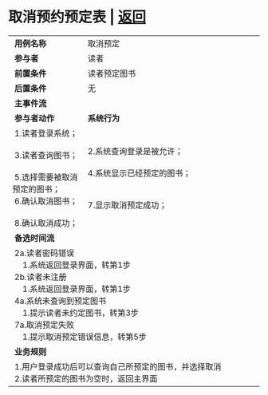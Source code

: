# 取消预约预定表 | [返回](../README.md)
<table >
    <tr>
        <td width="150"> <b>&nbsp;用例名称</b></td>
        <td colspan="2" width="500">&nbsp;取消预定</td>
    </tr>
    <tr>
        <td width="150"> <b>&nbsp;参与者</b></td>
        <td colspan="2" width="500">&nbsp;读者</td>
    </tr>
    <tr>
        <td width="150"> <b>&nbsp;前置条件</b></td>
        <td colspan="2" width="500">&nbsp;读者预定图书</td>
    </tr>
    <tr>
        <td width="150"> <b>&nbsp;后置条件</b></td>
        <td colspan="2" width="500">&nbsp;无</td>
    </tr>
    <tr>
        <td colspan="3" width="150"> <b>&nbsp;主事件流</b></td>
    </tr>
    <tr>
        <td colspan="2" width="200"> <b>&nbsp;参与者动作</b></td>
        <td width="400"> <b>&nbsp;系统行为</b></td>
    </tr>
    <tr>
        <td colspan="2" width="200">
            <span>&nbsp;1.读者登录系统；</span>
            <br>
            <span>&nbsp;</span>
            <br>
            <span>&nbsp;3.读者查询图书；</span>
            <br>
            <span>&nbsp;</span>
            <br>
            <span>&nbsp;5.选择需要被取消预定的图书；</span>
            <br>
            <span>&nbsp;6.确认取消图书；</span>
            <br>
            <span>&nbsp;</span>
            <br>
            <span>&nbsp;8.确认取消成功；</span>
        </td>
        <td width="400">
            <span>&nbsp;</span>
            <br>
            <span>&nbsp;2.系统查询登录是被允许；</span>
            <br>
            <span>&nbsp;</span>
            <br>
            <span>&nbsp;4.系统显示已经预定的图书；</span>
            <br>
            <span>&nbsp;</span>
            <br>
            <span>&nbsp;</span>
            <br>
            <span>&nbsp;7.显示取消预定成功；</span>
            <br>
            <span>&nbsp;</span>
        </td>
    </tr>
    <tr>
        <td colspan="3" width="150"> <b>&nbsp;备选时间流</b></td>
    </tr>
    <tr>
        <td colspan="3" width="150">
            <span>&nbsp;2a.读者密码错误</span>
            <br>
            <span>&nbsp;&emsp;1.系统返回登录界面，转第1步</span>
            <br>
            <span>&nbsp;2b.读者未注册</span>
            <br>
            <span>&nbsp;&emsp;1.系统返回登录界面，转第1步</span>
            <br>
            <span>&nbsp;4a.系统未查询到预定图书</span>
            <br>
            <span>&nbsp;&emsp;1.提示读者未约定图书，转第3步</span>
            <br>
            <span>&nbsp;7a.取消预定失败</span>
            <br>
            <span>&nbsp;&emsp;1.提示取消预定错误信息，转第5步</span>
        </td>
    </tr>
    <tr>
        <td colspan="3" width="150"> <b>&nbsp;业务规则</b></td>
    </tr>
    <tr>
        <td colspan="3" width="150">
            <span>&nbsp;1.用户登录成功后可以查询自己所预定的图书，并选择取消</span>
            <br>
            <span>&nbsp;2.读者所预定的图书为空时，返回主界面</span>
        </td>
    </tr>
</table>